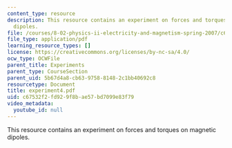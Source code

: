 ```yaml
---
content_type: resource
description: This resource contains an experiment on forces and torques on magnetic
  dipoles.
file: /courses/8-02-physics-ii-electricity-and-magnetism-spring-2007/c67532f2fd929f8bae57bd7099e83f79_experiment4.pdf
file_type: application/pdf
learning_resource_types: []
license: https://creativecommons.org/licenses/by-nc-sa/4.0/
ocw_type: OCWFile
parent_title: Experiments
parent_type: CourseSection
parent_uid: 5b67d4a8-cb63-9758-8148-2c1bb40692c8
resourcetype: Document
title: experiment4.pdf
uid: c67532f2-fd92-9f8b-ae57-bd7099e83f79
video_metadata:
  youtube_id: null
---
```

This resource contains an experiment on forces and torques on magnetic dipoles.